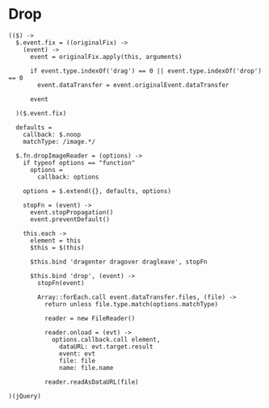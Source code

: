 Drop
====

    (($) ->
      $.event.fix = ((originalFix) ->
        (event) ->
          event = originalFix.apply(this, arguments)
    
          if event.type.indexOf('drag') == 0 || event.type.indexOf('drop') == 0
            event.dataTransfer = event.originalEvent.dataTransfer
    
          event
    
      )($.event.fix)
    
      defaults =
        callback: $.noop
        matchType: /image.*/
    
      $.fn.dropImageReader = (options) ->
        if typeof options == "function"
          options =
            callback: options
    
        options = $.extend({}, defaults, options)
    
        stopFn = (event) ->
          event.stopPropagation()
          event.preventDefault()
    
        this.each ->
          element = this
          $this = $(this)
    
          $this.bind 'dragenter dragover dragleave', stopFn
    
          $this.bind 'drop', (event) ->
            stopFn(event)
    
            Array::forEach.call event.dataTransfer.files, (file) ->
              return unless file.type.match(options.matchType)
    
              reader = new FileReader()
    
              reader.onload = (evt) ->
                options.callback.call element,
                  dataURL: evt.target.result
                  event: evt
                  file: file
                  name: file.name
    
              reader.readAsDataURL(file)
    
    )(jQuery)
